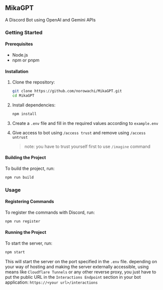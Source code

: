## MikaGPT

A Discord Bot using OpenAI and Gemini APIs

### Getting Started

#### Prerequisites

- Node.js
- npm or pnpm

#### Installation

1. Clone the repository:

   ```sh
   git clone https://github.com/norowachi/MikaGPT.git
   cd MikaGPT
   ```

2. Install dependencies:

   ```sh
   npm install
   ```

3. Create a `.env` file and fill in the required values according to `example.env`

4. Give access to bot using `/access trust` and remove using `/access untrust`
   > note: you have to trust yourself first to use `/imagine` command

#### Building the Project

To build the project, run:

```sh
npm run build
```

### Usage

#### Registering Commands

To register the commands with Discord, run:

```sh
npm run register
```

#### Running the Project

To start the server, run:

```sh
npm start
```

This will start the server on the port specified in the `.env` file.
depending on your way of hosting and making the server externally accessible, using means like `Cloudflare Tunnels` or any other reverse proxy, you just have to put the public URL in the `Interactions Endpoint` section in your bot application: `https://<your url>/interactions`
